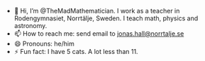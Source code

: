 - 👋 Hi, I’m @TheMadMathematician. I work as a teacher in Rodengymnasiet, Norrtälje, Sweden. I teach math, physics and astronomy. 
- 📫 How to reach me: send email to jonas.hall@norrtalje.se
- 😄 Pronouns: he/him
- ⚡ Fun fact: I have 5 cats. A lot less than 11. 

<!---
TheMadMathematician/TheMadMathematician is a ✨ special ✨ repository because its `README.md` (this file) appears on your GitHub profile.
You can click the Preview link to take a look at your changes.
--->
